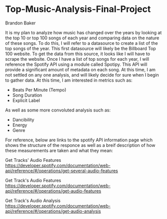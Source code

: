 # Top-Music-Analysis-Final-Project
Brandon Baker

It is my plan to analyze how music has changed over the years by looking at the top 10 or top 100 songs of each year and comparing data on the nature of these songs. To do this, I will refer to a datasource to create a list of the top songs of the year. This first datasource will likely be the Billboard Top 100 website. To get the data from this source, it looks like I will have to scrape the website. Once I have a list of top songs for each year, I will reference the Spotify API using a module called Spotipy. This API will provide a significant amount of metadata on each song. At this time, I am not settled on any one analysis, and will likely decide for sure when I begin to gather data. At this time, I am interested in metrics such as:
 - Beats Per Minute (Tempo)
 - Song Duration
 - Explicit Label

As well as some more convoluted analysis such as:
 - Dancibility
 - Energy
 - Genre

For reference, below are links to the spotify API information page which shows the structure of the responce as well as a breif description of how these measurements are taken and what they mean:

Get Tracks' Audio Features
https://developer.spotify.com/documentation/web-api/reference/#/operations/get-several-audio-features

Get Track's Audio Features
https://developer.spotify.com/documentation/web-api/reference/#/operations/get-audio-features

Get Track's Audio Analysis
https://developer.spotify.com/documentation/web-api/reference/#/operations/get-audio-analysis

